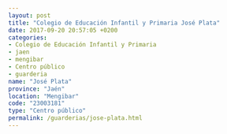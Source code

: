 ```yaml
---
layout: post
title: "Colegio de Educación Infantil y Primaria José Plata"
date: 2017-09-20 20:57:05 +0200
categories:
- Colegio de Educación Infantil y Primaria
- jaen
- mengibar
- Centro público
- guarderia
name: "José Plata"
province: "Jaén"
location: "Mengibar"
code: "23003181"
type: "Centro público"
permalink: /guarderias/jose-plata.html
---
```


